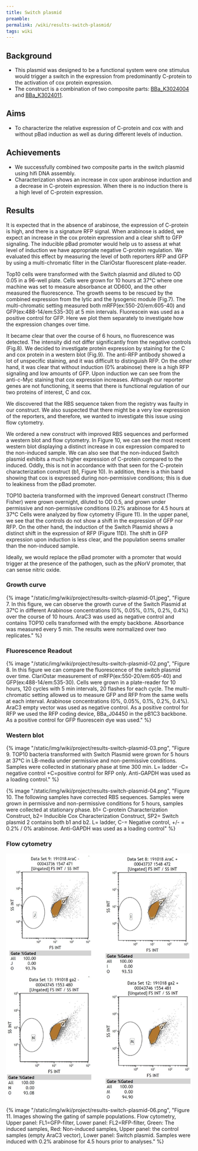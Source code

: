 ```yaml
---
title: Switch plasmid
preamble:
permalink: /wiki/results-switch-plasmid/
tags: wiki
---
```


## Background

-   This plasmid was designed to be a functional system were one stimulus would trigger a switch in the expression from predominantly C-protein to the activation of cox protein expression.
-   The construct is a combination of two composite parts: [BBa_K3024004](http://parts.igem.org/Part:BBa_K3024004) and [BBa_K3024011](http://parts.igem.org/Part:BBa_K3024011).

## Aims

-   To characterize the relative expression of C-protein and cox with and without pBad induction as well as during different levels of induction.

## Achievements

-   We successfully combined two composite parts in the switch plasmid using hifi DNA assembly.
-   Characterization shows an increase in cox upon arabinose induction and a decrease in C-protein expression. When there is no induction there is a high level of C-protein expression.

## Results

It is expected that in the absence of arabinose, the expression of C-protein is high, and there is a signature RFP signal. When arabinose is added, we expect an increase in the cox protein expression and a clear shift to GFP signaling. The inducible pBad promoter would help us to assess at what level of induction we have appropriate negative C-protein regulation. We evaluated this effect by measuring the level of both reporters RFP and GFP by using a multi-chromatic filter in the ClariOstar fluorescent plate-reader.

Top10 cells were transformed with the Switch plasmid and diluted to OD 0.05 in a 96-well plate. Cells were grown for 10 hours at 37℃ where one machine was set to measure absorbance at OD600, and the other measured the fluorescence. The growth seems to be rescued by the combined expression from the lytic and the lysogenic module (Fig.7). The multi-chromatic setting measured both mRFP(ex:550-20/em:605-40) and GFP(ex:488-14/em:535-30) at 5 min intervals. Fluorescein was used as a positive control for GFP. Here we plot them separately to investigate how the expression changes over time.

It became clear that over the course of 6 hours, no fluorescence was detected. The intensity did not differ significantly from the negative controls (Fig.8). We decided to investigate protein expression by staining for the C and cox protein in a western blot (Fig.9). The anti-RFP antibody showed a lot of unspecific staining, and it was difficult to distinguish RFP. On the other hand, it was clear that without induction (0% arabinose) there is a high RFP signaling and low amounts of GFP. Upon induction we can see from the anti-c-Myc staining that cox expression increases. Although our reporter genes are not functioning, it seems that there is functional regulation of our two proteins of interest, C and cox.

We discovered that the RBS sequence taken from the registry was faulty in our construct. We also suspected that there might be a very low expression of the reporters, and therefore, we wanted to investigate this issue using flow cytometry.

We ordered a new construct with improved RBS sequences and performed a western blot and flow cytometry. In Figure 10, we can see the most recent western blot displaying a distinct increase in cox expression compared to the non-induced sample. We can also see that the non-induced Switch plasmid exhibits a much higher expression of C-protein compared to the induced. Oddly, this is not in accordance with that seen for the C-protein characterization construct (b1, Figure 10). In addition, there is a thin band showing that cox is expressed during non-permissive conditions; this is due to leakiness from the pBad promoter.

TOP10 bacteria transformed with the improved Geneart construct (Thermo Fisher) were grown overnight, diluted to OD 0.5, and grown under permissive and non-permissive conditions (0.2% arabinose for 4.5 hours at 37°C Cells were analyzed by flow cytometry (Figure 11). In the upper panel, we see that the controls do not show a shift in the expression of GFP nor RFP. On the other hand, the induction of the Switch Plasmid shows a distinct shift in the expression of RFP (Figure 11D). The shift in GFP expression upon induction is less clear, and the population seems smaller than the non-induced sample.

Ideally, we would replace the pBad promoter with a promoter that would trigger at the presence of the pathogen, such as the pNorV promoter, that can sense nitric oxide.

### Growth curve

{% image "/static/img/wiki/project/results-switch-plasmid-01.jpeg", "Figure 7. In this figure, we can observe the growth curve of the Switch Plasmid at 37°C in different Arabinose concentrations (0%, 0.05%, 0.1%, 0.2%, 0.4%) over the course of 10 hours. AraC3 was used as negative control and contains TOP10 cells transformed with the empty backbone. Absorbance was measured every 5 min. The results were normalized over two replicates." %}

### Fluorescence Readout

{% image "/static/img/wiki/project/results-switch-plasmid-02.png", "Figure 8. In this figure we can compare the fluorescence of the switch plasmid over time. ClariOstar measurement of mRFP(ex:550-20/em:605-40) and GFP(ex:488-14/em:535-30). Cells were grown in a plate-reader for 10 hours, 120 cycles with 5 min intervals, 20 flashes for each cycle. The multi-chromatic setting allowed us to measure GFP and RFP from the same wells at each interval. Arabinose concentrations (0%, 0.05%, 0.1%, 0.2%, 0.4%). AraC3 empty vector was used as negative control. As a positive control for RFP we used the RFP coding device, BBa_J04450 in the pB1C3 backbone. As a positive control for GFP fluorescein dye was used." %}

### Western blot

{% image "/static/img/wiki/project/results-switch-plasmid-03.png", "Figure 9. TOP10 bacteria transformed with Switch Plasmid were grown for 5 hours at 37°C in LB-media under permissive and non-permissive conditions. Samples were collected in stationary phase at time 300 min. L= ladder -C= negative control +C=positive control for RFP only. Anti-GAPDH was used as a loading control." %}

{% image "/static/img/wiki/project/results-switch-plasmid-04.png", "Figure 10. The following samples have corrected RBS sequences. Samples were grown in permissive and non-permissive conditions for 5 hours, samples were collected at stationary phase. b1= C-protein Characterization Construct, b2= Inducible Cox Characterization Construct, SP2= Switch plasmid 2 contains both b1 and b2. L= ladder, C-= Negative control, +/- = 0.2% / 0% arabinose. Anti-GAPDH was used as a loading control" %}

### Flow cytometry

![](/static/img/wiki/project/results-switch-plasmid-05.png)

{% image "/static/img/wiki/project/results-switch-plasmid-06.png", "Figure 11. Images showing the gating of sample populations. Flow cytometry, Upper panel: FL1=GFP-filter, Lower panel: FL2=RFP-filter, Green: The induced samples, Red: Non-induced samples, Upper panel: the control samples (empty AraC3 vector), Lower panel: Switch plasmid. Samples were induced with 0.2% arabinose for 4.5 hours prior to analyses." %}
